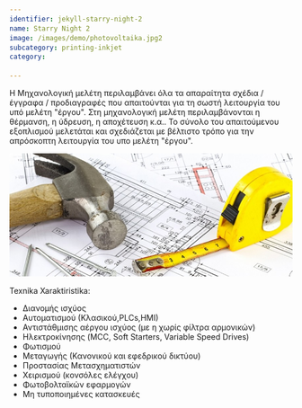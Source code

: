 ```yaml
---
identifier: jekyll-starry-night-2
name: Starry Night 2
image: /images/demo/photovoltaika.jpg2
subcategory: printing-inkjet
category:

---
```



Η Μηχανολογική μελέτη περιλαμβάνει όλα τα απαραίτητα σχέδια / έγγραφα / προδιαγραφές που απαιτούνται για τη σωστή λειτουργία του υπό μελέτη "έργου". Στη μηχανολογική μελέτη περιλαμβάνονται η θέρμανση, η ύδρευση, η αποχέτευση κ.α.. Το σύνολο του απαιτούμενου εξοπλισμού μελετάται και σχεδιάζεται με βέλτιστο τρόπο για την απρόσκοπτη λειτουργία του υπο μελέτη "έργου".

![](/images/demo/MELETES1.jpg)






Texnika Xaraktiristika:

* Διανομής ισχύος
* Αυτοματισμού (Κλασικού,PLCs,ΗΜΙ)
* Αντιστάθμισης αέργου ισχύος (με η χωρίς φίλτρα αρμονικών)
* Ηλεκτροκίνησης (MCC, Soft Starters, Variable Speed Drives)
* Φωτισμού
* Μεταγωγής (Κανονικού και εφεδρικού δικτύου)
* Προστασίας Μετασχηματιστών
* Χειρισμού (κονσόλες ελέγχου)
* Φωτοβολταϊκών εφαρμογών
* Μη τυποποιημένες κατασκευές